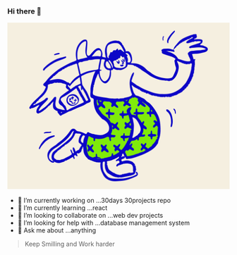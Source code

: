 ### Hi there 👋


<!--
**Rehan6225/Rehan6225** is a ✨ _special_ ✨ repository because its `README.md` (this file) appears on your GitHub profile.-->

<img src="images/DancingDoodle.png" width:300px>

- 🔭 I’m currently working on ...30days 30projects repo
- 🌱 I’m currently learning ...react
- 👯 I’m looking to collaborate on ...web dev projects
- 🤔 I’m looking for help with ...database management system
- 💬 Ask me about ...anything
<!-- 📫 How to reach me: ...
- 😄 Pronouns: ...
- ⚡ Fun fact: ...
-->
>Keep Smilling and Work harder
